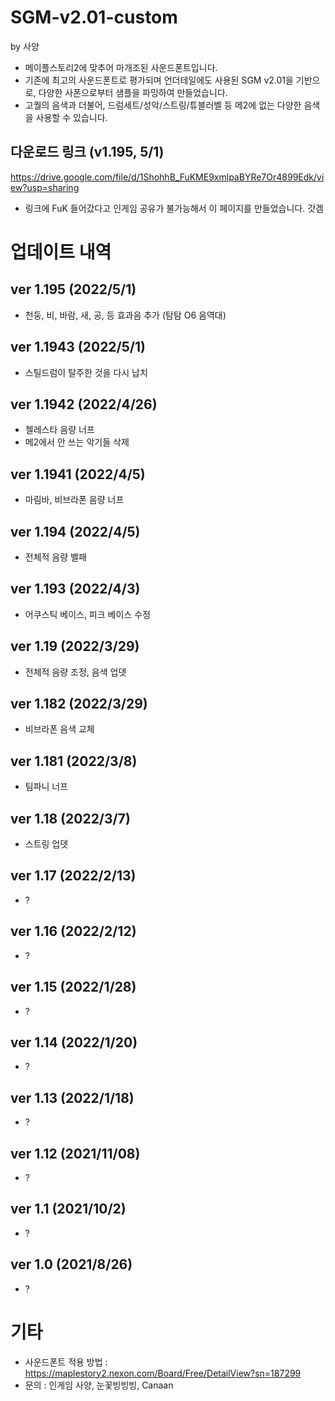 # SGM-v2.01-custom
by 사양

- 메이플스토리2에 맞추어 마개조된 사운드폰트입니다.
- 기존에 최고의 사운드폰트로 평가되며 언더테일에도 사용된 SGM v2.01을 기반으로, 다양한 사폰으로부터 샘플을 파밍하여 만들었습니다.
- 고퀄의 음색과 더불어, 드럼세트/성악/스트링/튜블러벨 등 메2에 없는 다양한 음색을 사용할 수 있습니다.

## 다운로드 링크 (v1.195, 5/1)
https://drive.google.com/file/d/1ShohhB_FuKME9xmlpaBYRe7Or4899Edk/view?usp=sharing

- 링크에 FuK 들어갔다고 인게임 공유가 불가능해서 이 페이지를 만들었습니다. 갓겜

# 업데이트 내역

## ver 1.195 (2022/5/1)
- 천둥, 비, 바람, 새, 공,  등 효과음 추가 (탐탐 O6 음역대)

## ver 1.1943 (2022/5/1)
- 스틸드럼이 탈주한 것을 다시 납치

## ver 1.1942 (2022/4/26)
- 첼레스타 음량 너프
- 메2에서 안 쓰는 악기들 삭제

## ver 1.1941 (2022/4/5)
- 마림바, 비브라폰 음량 너프

## ver 1.194 (2022/4/5)
- 전체적 음량 밸패

## ver 1.193 (2022/4/3)
- 어쿠스틱 베이스, 피크 베이스 수정

## ver 1.19 (2022/3/29)
- 전체적 음량 조정, 음색 업뎃

## ver 1.182 (2022/3/29)
- 비브라폰 음색 교체

## ver 1.181 (2022/3/8)
- 팀파니 너프

## ver 1.18 (2022/3/7)
- 스트링 업뎃

## ver 1.17 (2022/2/13)
- ?

## ver 1.16 (2022/2/12)
- ?

## ver 1.15 (2022/1/28)
- ?

## ver 1.14 (2022/1/20)
- ?

## ver 1.13 (2022/1/18)
- ?

## ver 1.12 (2021/11/08)
- ?

## ver 1.1 (2021/10/2)
- ?

## ver 1.0 (2021/8/26)
- ?

# 기타
- 사운드폰트 적용 방법 : https://maplestory2.nexon.com/Board/Free/DetailView?sn=187299
- 문의 : 인게임 사양, 눈꽃빙빙빙, Canaan
